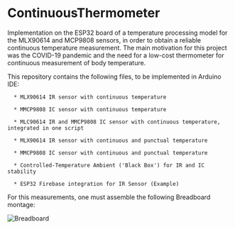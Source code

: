# ContinuousThermometer

Implementation on the ESP32 board of a temperature processing model for the MLX90614 and MCP9808 sensors, in order to obtain a reliable continuous temperature measurement. The main motivation for this project was the COVID-19 pandemic and the need for a low-cost thermometer for continuous measurement of body temperature.

This repository contains the following files, to be implemented in Arduino IDE:

      * MLX90614 IR sensor with continuous temperature
      
      * MMCP9808 IC sensor with continuous temperature
      
      * MLC90614 IR and MMCP9808 IC sensor with continuous temperature, integrated in one script
      
      * MLX90614 IR sensor with continuous and punctual temperature
      
      * MMCP9808 IC sensor with continuous and punctual temperature
      
      * Controlled-Temperature Ambient ('Black Box') for IR and IC stability
      
      * ESP32 Firebase integration for IR Sensor (Example)
	
For this measurements, one must assemble the following Breadboard montage:


      
      
 ![Breadboard](https://octodex.github.com/images/breadboard.png)
      
      
